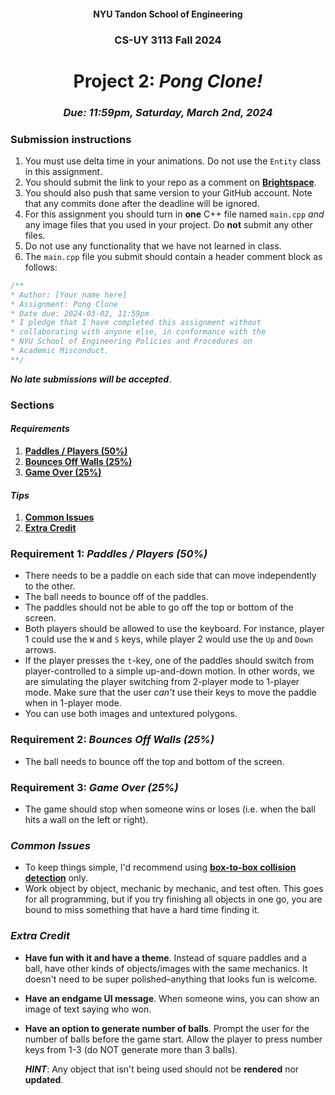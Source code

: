 <h4 align=center>NYU Tandon School of Engineering</h4>
<h3 align=center>CS-UY 3113 Fall 2024</h3>
<h1 align=center>Project 2: <em>Pong Clone!</em></h1>
<h3 align=center><em>Due: 11:59pm, Saturday, March 2nd, 2024</em></h3>
 
### Submission instructions
1. You must use delta time in your animations. Do not use the `Entity` class in this assignment.
2. You should submit the link to your repo as a comment on [**Brightspace**](https://brightspace.nyu.edu/d2l/lms/dropbox/admin/mark/folder_submissions_users.d2l?db=793152&ou=354438).
3. You should also push that same version to your GitHub account. Note that any commits done after the deadline will be ignored.
4. For this assignment you should turn in **one** C++ file named `main.cpp` _and_ any image files that you used in your project. Do **not** submit any other files.
4. Do not use any functionality that we have not learned in class.
5. The `main.cpp` file you submit should contain a header comment block as follows:

```c++
/**
* Author: [Your name here]
* Assignment: Pong Clone
* Date due: 2024-03-02, 11:59pm
* I pledge that I have completed this assignment without
* collaborating with anyone else, in conformance with the
* NYU School of Engineering Policies and Procedures on
* Academic Misconduct.
**/
```

***No late submissions will be accepted***.

### Sections

#### _Requirements_

1. [**Paddles / Players (50%)**](#requirement-1-paddles--players-50)
2. [**Bounces Off Walls (25%)**](#requirement-2-bounces-off-walls-25)
3. [**Game Over (25%)**](#requirement-3-game-over-25)

#### _Tips_

1. [**Common Issues**](#common-issues)
2. [**Extra Credit**](#extra-credit)

### Requirement 1: _Paddles / Players (50%)_

- There needs to be a paddle on each side that can move independently to the other.
- The ball needs to bounce off of the paddles.
- The paddles should not be able to go off the top or bottom of the screen.
- Both players should be allowed to use the keyboard. For instance, player 1 could use the `W` and `S` keys, while player 2 would use the `Up` and `Down` arrows.
- If the player presses the `t`-key, one of the paddles should switch from player-controlled to a simple up-and-down motion. In other words, we are simulating the player switching from 2-player mode to 1-player mode. Make sure that the user _can't_ use their keys to move the paddle when in 1-player mode.
- You can use both images and untextured polygons.

### Requirement 2: _Bounces Off Walls (25%)_

- The ball needs to bounce off the top and bottom of the screen.

### Requirement 3: _Game Over (25%)_

- The game should stop when someone wins or loses (i.e. when the ball hits a wall on the left or right).

### _Common Issues_

- To keep things simple, I'd recommend using [**box-to-box collision detection**](https://github.com/sebastianromerocruz/CS3113-material/tree/main/lectures/collision-detection#box-to-box-collisions) only.
- Work object by object, mechanic by mechanic, and test often. This goes for all programming, but if you try finishing all objects in one go, you are bound to miss something that have a hard time finding it.


### _Extra Credit_

- **Have fun with it and have a theme**. Instead of square paddles and a ball, have other kinds of objects/images with the same mechanics. It doesn't need to be super polished–anything that looks fun is welcome.
- **Have an endgame UI message**. When someone wins, you can show an image of text saying who won.
- **Have an option to generate number of balls**. Prompt the user for the number of balls before the game start. Allow the player to press number keys from 1-3 (do NOT generate more than 3 balls). 

    ***HINT***: Any object that isn't being used should not be **rendered** nor **updated**.

